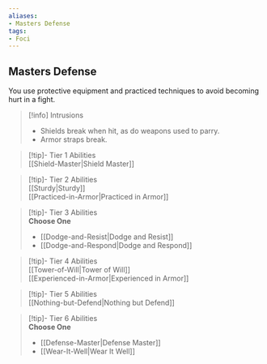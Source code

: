```yaml
---
aliases:
- Masters Defense
tags:
- Foci
---
```


  
## Masters Defense  
You use protective equipment and practiced techniques to avoid becoming hurt in a fight.  

>[!info] Intrusions  
>- Shields break when hit, as do weapons used to parry.  
>- Armor straps break.  


>[!tip]- Tier 1 Abilities  
> [[Shield-Master|Shield Master]]  


>[!tip]- Tier 2 Abilities  
> [[Sturdy|Sturdy]]  
> [[Practiced-in-Armor|Practiced in Armor]]  


>[!tip]- Tier 3 Abilities  
> **Choose One**  
>- [[Dodge-and-Resist|Dodge and Resist]]  
>- [[Dodge-and-Respond|Dodge and Respond]]  


>[!tip]- Tier 4 Abilities  
> [[Tower-of-Will|Tower of Will]]  
> [[Experienced-in-Armor|Experienced in Armor]]  


>[!tip]- Tier 5 Abilities  
> [[Nothing-but-Defend|Nothing but Defend]]  


>[!tip]- Tier 6 Abilities  
> **Choose One**  
>- [[Defense-Master|Defense Master]]  
>- [[Wear-It-Well|Wear It Well]]